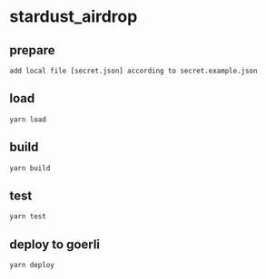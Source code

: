 # stardust_airdrop

## prepare
```
add local file [secret.json] according to secret.example.json
```

## load
```
yarn load
```

## build
```
yarn build
```

## test
```
yarn test
```

## deploy to goerli
```
yarn deploy
```
